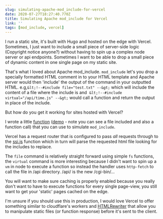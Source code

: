 ```yaml
---
slug: simulating-apache-mod_include-for-vercel
date: 2020-07-27T18:27:40.770Z
title: Simulating Apache mod_include for Vercel
link: ''
tags: [mod_include, vercel]
---
```


I run a static site, it's built with Hugo and hosted on the edge with Vercel. Sometimes, I just want to include a small piece of server-side logic (Copyright notice anyone?) without having to spin up a complex node server or api endpoints. Sometimes I want to be able to drop a small piece of dynamic content in one single page on my static site.

That's what I loved about Apache mod_include. `mod_include` let's you drop a specially formatted HTML comment in to your HTML template and Apache server would then 'include' the output of the command in your outputted HTML. e.g,`&lt;!--#include file="test.txt" --&gt;` which will include the content of a file where the include is and&nbsp; `&lt;!--#include virtual="/api/time.js" --&gt;` would call a function and return the output in place of the include.

But how do you get it working for sites hosted with Vercel?

I wrote a little [function](https://github.com/PaulKinlan/vercel-ssi) ([demo](https://ssi.vercel.app/)  - note you can see a file included and also a function call) that you can use to simulate `mod_include`.

Vercel has a request router that is configured to pass *all* requests through to the [ssi.js](https://github.com/PaulKinlan/vercel-ssi/blob/master/api/ssi.js) function which in turn will parse the requested html file looking for the includes to replace.

The `file` command is relatively straight forward using simple `fs` functions, the `virtual` command is more interesting because I didn't want to spin up a `vm` in node to execute a function so instead the handler uses `http-fetch` to call the file in /api directory. /api/ is the new /cgi-bin/...

You will want to make sure caching is properly enabled because you really don't want to have to execute functions for every single page-view, you still want to get your 'static' pages cached on the edge.

I'm unsure if you should use this in production, I would love Vercel to offer something similar to cloudflare's workers and [HTMLRewriter](https://developers.cloudflare.com/workers/reference/apis/html-rewriter/) that allow you to manipulate static files (or function response) before it's sent to the client.

